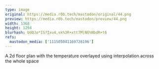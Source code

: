 ```yaml
---
type: image
original: https://media.r0b.tech/mastodon/original/44.png
preview: https://media.r0b.tech/mastodon/preview/44.png
width: 1368
height: 1294
blurhash: UdQJo*IS?Ixu4,sk%3R+xtt7M|NG%NbdR+t6
refs:
  mastodon_media: ['111505041169728196']
---
```


A 2d floor plan with the temperature overlayed using interpolation across the whole space
